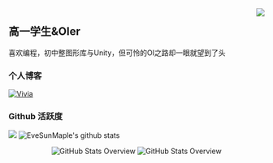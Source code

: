 <img align="right" src="https://count.getloli.com/get/@:EveSunMaple?theme=rule34">

## 高一学生&OIer

喜欢编程，初中整图形库与Unity，但可怜的OI之路却一眼就望到了头

### 个人博客

[![Vivia](https://github-readme-stats.vercel.app/api/pin/?username=EveSunMaple&repo=Vivia-Web)](https://github.com/EveSunMaple/Vivia-Web)
<br>

### Github 活跃度

[![](https://activity-graph.herokuapp.com/graph?username=EveSunMaple&theme=dracula)](https://github.com/ashutosh00710/github-readme-activity-graph)
![EveSunMaple's github stats](https://github-readme-stats.vercel.app/api?username=EveSunMaple&show_icons=true&theme=vue)

<div align="center">
  <img src="https://github.com/EveSunMaple/EveSunMaple/images/github-snake-dark.svg#gh-dark-mode-only" alt="GitHub Stats Overview"/>
   <img src="https://github.com/EveSunMaple/EveSunMaple/images/github-snake.svg#gh-light-mode-only" alt="GitHub Stats Overview"/>
</div>
